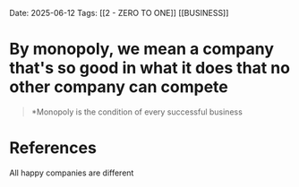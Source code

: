 Date: 2025-06-12
Tags: [[2 - ZERO TO ONE]] [[BUSINESS]] 

# By monopoly, we mean a company that's so good in what it does that no other company can compete

>*Monopoly is the condition of every successful business
# References 
All happy companies are different 